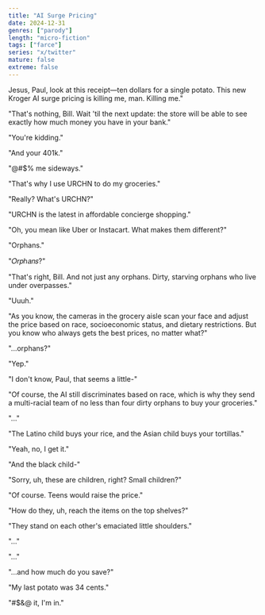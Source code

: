 ```yaml
---
title: "AI Surge Pricing"
date: 2024-12-31
genres: ["parody"]
length: "micro-fiction"
tags: ["farce"]
series: "x/twitter"
mature: false
extreme: false
---
```

Jesus, Paul, look at this receipt—ten dollars for a single potato. This new Kroger AI surge pricing is killing me, man. Killing me."

"That's nothing, Bill. Wait 'til the next update: the store will be able to see exactly how much money you have in your bank."

"You're kidding."

"And your 401k."

"@#$% me sideways."

"That's why I use URCHN to do my groceries."

"Really? What's URCHN?"

"URCHN is the latest in affordable concierge shopping."

"Oh, you mean like Uber or Instacart. What makes them different?"

"Orphans."

"𝑂𝑟𝑝ℎ𝑎𝑛𝑠?"

"That's right, Bill. And not just any orphans. Dirty, starving orphans who live under overpasses."

"Uuuh."

 "As you know, the cameras in the grocery aisle scan your face and adjust the price based on race, socioeconomic status, and dietary restrictions. But you know who always gets the best prices, no matter what?"

"...orphans?"

"Yep."

"I don't know, Paul, that seems a little-"

"Of course, the AI still discriminates based on race, which is why they send a multi-racial team of no less than four dirty orphans to buy your groceries."

"..."

"The Latino child buys your rice, and the Asian child buys your tortillas."

"Yeah, no, I get it."

"And the black child-"

"Sorry, uh, these are children, right? Small children?"

"Of course. Teens would raise the price."

"How do they, uh, reach the items on the top shelves?"

"They stand on each other's emaciated little shoulders."

"..."

"..."

"...and how much do you save?"

"My last potato was 34 cents."

"#$&@ it, I'm in."
